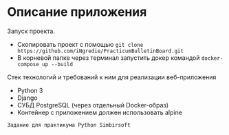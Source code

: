 # Описание приложения

Запуск проекта.
 - Скопировать проект с помощью ``` git clone https://github.com/iNgredie/PracticumBulletinBoard.git ```
 - В корневой папке через терминал запустить докер командой ```docker-compose up --build ```


Стек технологий и требований к ним для реализации веб-приложения 

- Python 3
- Django 
- СУБД PostgreSQL (через отдельный Docker-образ)
- Контейнер с приложением должен использовать alpine



```Задание для практикума Python Simbirsoft```
